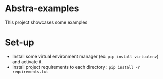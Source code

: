 # Abstra-examples

This project showcases some examples

# Set-up
- Install some virtual environment manager (ex: `pip install virtualenv`) and activate it.
- Install project requirements to each directory : `pip install -r requirements.txt`
